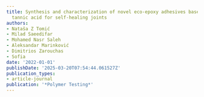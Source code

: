 ```yaml
---
title: Synthesis and characterization of novel eco-epoxy adhesives based on the modified
  tannic acid for self-healing joints
authors:
- Nataša Z Tomić
- Milad Saeedifar
- Mohamed Nasr Saleh
- Aleksandar Marinković
- Dimitrios Zarouchas
- Sofia
date: '2022-01-01'
publishDate: '2025-03-20T07:54:44.061527Z'
publication_types:
- article-journal
publication: '*Polymer Testing*'
---
```

